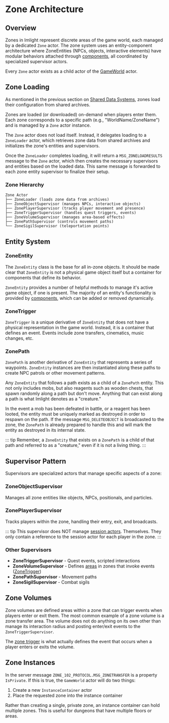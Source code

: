 # Zone Architecture

## Overview

Zones in Imlight represent discrete areas of the game world, each managed by a dedicated `Zone` actor. The zone system uses an entity-component architecture where ZoneEntities (NPCs, objects, interactive elements) have modular behaviors attached through [components](./zone-components.md), all coordinated by specialized supervisor actors.

Every `Zone` actor exists as a child actor of the [GameWorld](./gameserver.md#game-world) actor.

## Zone Loading

As mentioned in the previous section on [Shared Data Systems](../concepts/shared-data-systems.md), zones load their configuration from shared archives.

Zones are loaded (or downloaded) on-demand when players enter them. Each zone corresponds to a specific path (e.g., "WorldName/ZoneName") and is managed by a `Zone` actor instance.

The `Zone` actor does not load itself. Instead, it delegates loading to a `ZoneLoader` actor, which retrieves zone data from shared archives and initializes the zone's entities and supervisors.

Once the `ZoneLoader` completes loading, it will return a `MSG_ZONELOADRESULTS` message to the `Zone` actor, which then creates the necessary supervisors and entities based on the loaded data. This same message is forwarded to each zone entity supervisor to finalize their setup.

### Zone Hierarchy

```
Zone Actor
├── ZoneLoader (loads zone data from archives)
├── ZoneObjectSupervisor (manages NPCs, interactive objects)
├── ZonePlayerSupervisor (tracks player movement and presence)
├── ZoneTriggerSupervisor (handles quest triggers, events)
├── ZoneVolumeSupervisor (manages area-based effects)
├── ZonePathSupervisor (controls movement paths)
└── ZoneSigilSupervisor (teleportation points)
```

## Entity System

### ZoneEntity

The `ZoneEntity` class is the base for all in-zone objects. It should be made clear that `ZoneEntity` is not a physical game object itself but a container for components that define its behavior.

`ZoneEntity` provides a number of helpful methods to manage it's active game object, if one is present. The majority of an entity's functionality is provided by [components](./zone-components.md), which can be added or removed dynamically.

### ZoneTrigger

`ZoneTrigger` is a unique derivative of `ZoneEntity` that does not have a physical representation in the game world. Instead, it is a container that defines an event. Events include zone transfers, cinematics, music changes, etc.

### ZonePath

`ZonePath` is another derivative of `ZoneEntity` that represents a series of waypoints. `ZoneEntity` instances are then instantiated along these paths to create NPC patrols or other movement patterns.

Any `ZoneEntity` that follows a path exists as a child of a `ZonePath` entity. This not only includes mobs, but also reagents such as wooden chests, that spawn randomly along a path but don't move. Anything that can exist along a path is what Imlight denotes as a "creature."

In the event a mob has been defeated in battle, or a reagent has been looted, the entity must be uniquely marked as destroyed in order to respawn on the path. If the message `MSG_DELETEOBJECT` is broadcasted to the zone, the `ZonePath` is already prepared to handle this and will mark the entity as destroyed in its internal state.

::: tip
Remember, a `ZoneEntity` that exists on a `ZonePath` is a child of that path and referred to as a "creature," even if it is not a living thing.
:::

## Supervisor Pattern

Supervisors are specialized actors that manage specific aspects of a zone:

### ZoneObjectSupervisor

Manages all zone entities like objects, NPCs, positionals, and particles. 

### ZonePlayerSupervisor

Tracks players within the zone, handling their entry, exit, and broadcasts.

::: tip
This supervisor does NOT manage [session actors](../concepts/sessionactor.md). Themselves. They only contain a reference to the session actor for each player in the zone.
:::

### Other Supervisors

* **ZoneTriggerSupervisor** - Quest events, scripted interactions
* **ZoneVolumeSupervisor** - Defines [areas](#zone-volumes) in zones that invoke events ([ZoneTrigger](#zonetrigger))
* **ZonePathSupervisor** - Movement paths
* **ZoneSigilSupervisor** - Combat sigils

## Zone Volumes

Zone volumes are defined areas within a zone that can trigger events when players enter or exit them. The most common example of a zone volume is a zone transfer area. The volume does not do anything on its own other than manage its interaction radius and posting enter/exit events to the `ZoneTriggerSupervisor`.

The [zone trigger](#zonetrigger) is what actually defines the event that occurs when a player enters or exits the volume.

## Zone Instances

In the server message `ZONE_102_PROTOCOL.MSG_ZONETRANSFER` is a property `IsPrivate`. If this is true, the `GameWorld` actor will do two things:
1. Create a new `InstanceContainer` actor
2. Place the requested zone into the instance container

Rather than creating a single, private zone, an instance container can hold multiple zones. This is useful for dungeons that have multiple floors or areas.